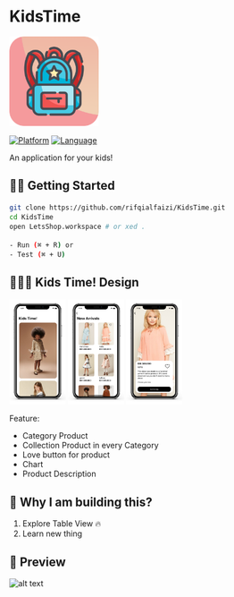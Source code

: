 # KidsTime

<img src="./Icon/Icon github.png" alt="alt text" width="160px" height="160px">

[![Platform](http://img.shields.io/badge/platform-ios-blue.svg?style=flat
)](https://developer.apple.com/iphone/index.action)
[![Language](http://img.shields.io/badge/language-swift-brightgreen.svg?style=flat
)](https://developer.apple.com/swift)


An application for your kids!
## 🏃‍♂️ Getting Started

``` bash
git clone https://github.com/rifqialfaizi/KidsTime.git
cd KidsTime
open LetsShop.workspace # or xed .

- Run (⌘ + R) or
- Test (⌘ + U)
```

## 👨🏻‍💻 Kids Time! Design
  <p float="left">
    <img src="./iPhone/iPhone.png" width="20%"/>
    <img src="./iPhone/iPhone Copy.png" width="20%"/> 
    <img src="./iPhone/iPhone Copy 2.png" width="20%"/> 
  </p>

Feature: 
- Category Product 
- Collection Product in every Category
- Love button for product
- Chart
- Product Description


## 🎉 Why I am building this?
1. Explore Table View 🔥
2. Learn new thing



## 📱 Preview
<img src="./Screen Record/Screen Record.gif" alt="alt text" width="210px" height="408px">
